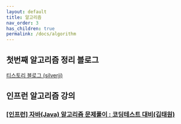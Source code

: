 ```yaml
---
layout: default
title: 알고리즘
nav_order: 3
has_children: true
permalink: /docs/algorithm
---
```


## 첫번째 알고리즘 정리 블로그
[티스토리 블로그 (silverji)](https://silverji.tistory.com/)

## 인프런 알고리즘 강의
### [[인프런] 자바(Java) 알고리즘 문제풀이 : 코딩테스트 대비(김태원)](https://www.inflearn.com/course/%EC%9E%90%EB%B0%94-%EC%95%8C%EA%B3%A0%EB%A6%AC%EC%A6%98-%EB%AC%B8%EC%A0%9C%ED%92%80%EC%9D%B4-%EC%BD%94%ED%85%8C%EB%8C%80%EB%B9%84)